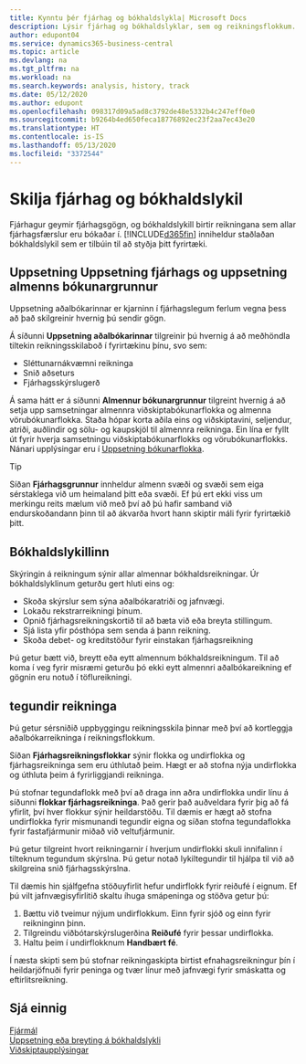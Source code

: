 ```yaml
---
title: Kynntu þér fjárhag og bókhaldslykla| Microsoft Docs
description: Lýsir fjárhag og bókhaldslyklar, sem og reikningsflokkum.
author: edupont04
ms.service: dynamics365-business-central
ms.topic: article
ms.devlang: na
ms.tgt_pltfrm: na
ms.workload: na
ms.search.keywords: analysis, history, track
ms.date: 05/12/2020
ms.author: edupont
ms.openlocfilehash: 098317d09a5ad8c3792de48e5332b4c247eff0e0
ms.sourcegitcommit: b9264b4ed650feca18776892ec23f2aa7ec43e20
ms.translationtype: HT
ms.contentlocale: is-IS
ms.lasthandoff: 05/13/2020
ms.locfileid: "3372544"
---
```

# <a name="understanding-the-general-ledger-and-the-coa"></a>Skilja fjárhag og bókhaldslykil

Fjárhagur geymir fjárhagsgögn,  og bókhaldslykill birtir reikningana sem allar fjárhagsfærslur eru bókaðar í. [!INCLUDE[d365fin](includes/d365fin_md.md)] inniheldur staðlaðan bókhaldslykil sem er tilbúin til að styðja þitt fyrirtæki.

## <a name="general-ledger-setup-and-general-posting-setup"></a>Uppsetning Uppsetning fjárhags og uppsetning almenns bókunargrunnur

Uppsetning aðalbókarinnar er kjarninn í fjárhagslegum ferlum vegna þess að það skilgreinir hvernig þú sendir gögn.  

Á síðunni **Uppsetning aðalbókarinnar** tilgreinir þú hvernig á að meðhöndla tiltekin reikningsskilaboð í fyrirtækinu þínu, svo sem:  

* Sléttunarnákvæmni reikninga  
* Snið aðseturs  
* Fjárhagsskýrslugerð  

Á sama hátt er á síðunni **Almennur bókunargrunnur** tilgreint hvernig á að setja upp samsetningar almennra viðskiptabókunarflokka og almenna vörubókunarflokka. Staða hópar korta aðila eins og viðskiptavini, seljendur, atriði, auðlindir og sölu- og kaupskjöl til almennra reikninga. Ein lína er fyllt út fyrir hverja samsetningu viðskiptabókunarflokks og vörubókunarflokks. Nánari upplýsingar eru í [Uppsetning bókunarflokka](finance-posting-groups.md).  

> [!TIP]
> Síðan **Fjárhagsgrunnur** innheldur almenn svæði og svæði sem eiga sérstaklega við um heimaland þitt eða svæði. Ef þú ert ekki viss um merkingu reits mælum við með því að þú hafir samband við endurskoðandann þinn til að ákvarða hvort hann skiptir máli fyrir fyrirtækið þitt.  

## <a name="the-chart-of-accounts"></a>Bókhaldslykillinn

Skýringin á reikningum sýnir allar almennar bókhaldsreikningar. Úr bókhaldslyklinum geturðu gert hluti eins og:  

* Skoða skýrslur sem sýna aðalbókaratriði og jafnvægi.  
* Lokaðu rekstrarreikningi þínum.  
* Opnið fjárhagsreikningskortið til að bæta við eða breyta stillingum.  
* Sjá lista yfir pósthópa sem senda á þann reikning.
* Skoða debet- og kreditstöður fyrir einstakan fjárhagsreikning  

Þú getur bætt við, breytt eða eytt almennum bókhaldsreikningum. Til að koma í veg fyrir misræmi geturðu þó ekki eytt almennri aðalbókareikning ef gögnin eru notuð í töflureikningi.  

## <a name="account-categories"></a>tegundir reikninga

Þú getur sérsniðið uppbyggingu reikningsskila þinnar með því að kortleggja aðalbókarreikninga í reikningsflokkum.  

Síðan **Fjárhagsreikningsflokkar** sýnir flokka og undirflokka og fjárhagsreikninga sem eru úthlutað þeim. Hægt er að stofna nýja undirflokka og úthluta þeim á fyrirliggjandi reikninga.  

Þú stofnar tegundaflokk með því að draga inn aðra undirflokka undir línu á síðunni **flokkar fjárhagsreikninga**. Það gerir það auðveldara fyrir þig að fá yfirlit, því hver flokkur sýnir heildarstöðu. Til dæmis er hægt að stofna undirflokka fyrir mismunandi tegundir eigna og síðan stofna tegundaflokka fyrir fastafjármunir miðað við veltufjármunir.  

Þú getur tilgreint hvort reikningarnir í hverjum undirflokki skuli innifalinn í tilteknum tegundum skýrslna. Þú getur notað lykiltegundir til hjálpa til við að skilgreina snið fjárhagsskýrslna.  

Til dæmis hin sjálfgefna stöðuyfirlit hefur undirflokk fyrir reiðufé í eignum. Ef þú vilt jafnvægisyfirlitið skaltu íhuga smápeninga og stöðva getur þú:  

1. Bættu við tveimur nýjum undirflokkum. Einn fyrir sjóð og einn fyrir reikninginn þinn.  
2. Tilgreindu viðbótarskýrslugerðina **Reiðufé** fyrir þessar undirflokka.  
3. Haltu þeim í undirflokknum **Handbært fé**.  

Í næsta skipti sem þú stofnar reikningaskipta birtist efnahagsreikningur þín í heildarjöfnuði fyrir peninga og tvær línur með jafnvægi fyrir smáskatta og eftirlitsreikning.  

## <a name="see-also"></a>Sjá einnig

[Fjármál](finance.md)  
[Uppsetning eða breyting á bókhaldslykli](finance-setup-chart-accounts.md)  
[Viðskiptaupplýsingar](bi.md)  
